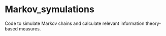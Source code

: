 # Markov_symulations
Code to simulate Markov chains and calculate relevant information theory-based measures. 
